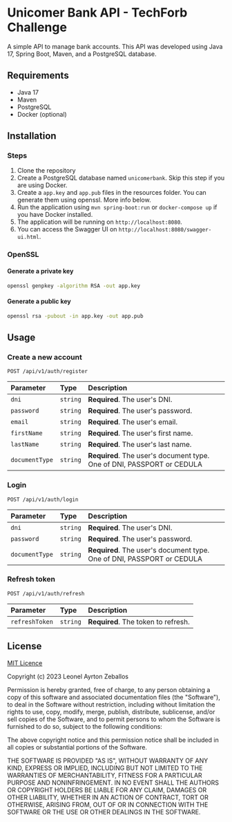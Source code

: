 # Unicomer Bank API - TechForb Challenge

A simple API to manage bank accounts. This API was developed using Java 17, Spring Boot, Maven, and a PostgreSQL database.

## Requirements

- Java 17
- Maven
- PostgreSQL
- Docker (optional)

## Installation

### Steps

1. Clone the repository
2. Create a PostgreSQL database named `unicomerbank`. Skip this step if you are using Docker.
3. Create a `app.key` and `app.pub` files in the resources folder. You can generate them using openssl. More info below.
4. Run the application using `mvn spring-boot:run` or `docker-compose up` if you have Docker installed.
5. The application will be running on `http://localhost:8080`.
6. You can access the Swagger UI on `http://localhost:8080/swagger-ui.html`.

### OpenSSL

#### Generate a private key

```bash
openssl genpkey -algorithm RSA -out app.key
```

#### Generate a public key

```bash
openssl rsa -pubout -in app.key -out app.pub
```

## Usage

### Create a new account

```http
POST /api/v1/auth/register
```

| Parameter      | Type     | Description                                                            |
|:---------------|:---------|:-----------------------------------------------------------------------|
| `dni`          | `string` | **Required**. The user's DNI.                                          |
| `password`     | `string` | **Required**. The user's password.                                     |
| `email`        | `string` | **Required**. The user's email.                                        |
| `firstName`    | `string` | **Required**. The user's first name.                                   |
| `lastName`     | `string` | **Required**. The user's last name.                                    |
| `documentType` | `string` | **Required**. The user's document type. One of DNI, PASSPORT or CEDULA |


### Login

```http
POST /api/v1/auth/login
```

| Parameter      | Type     | Description                                                            |
|:---------------|:---------|:-----------------------------------------------------------------------|
| `dni`          | `string` | **Required**. The user's DNI.                                          |
| `password`     | `string` | **Required**. The user's password.                                     |
| `documentType` | `string` | **Required**. The user's document type. One of DNI, PASSPORT or CEDULA |


### Refresh token

```http
POST /api/v1/auth/refresh
```

| Parameter      | Type     | Description                         |
|:---------------|:---------|:------------------------------------|
| `refreshToken` | `string` | **Required**. The token to refresh. |


## License

[MIT Licence](https://choosealicense.com/licenses/mit/)

Copyright (c) 2023 Leonel Ayrton Zeballos

Permission is hereby granted, free of charge, to any person obtaining a copy
of this software and associated documentation files (the "Software"), to deal
in the Software without restriction, including without limitation the rights
to use, copy, modify, merge, publish, distribute, sublicense, and/or sell
copies of the Software, and to permit persons to whom the Software is
furnished to do so, subject to the following conditions:

The above copyright notice and this permission notice shall be included in all
copies or substantial portions of the Software.

THE SOFTWARE IS PROVIDED "AS IS", WITHOUT WARRANTY OF ANY KIND, EXPRESS OR
IMPLIED, INCLUDING BUT NOT LIMITED TO THE WARRANTIES OF MERCHANTABILITY,
FITNESS FOR A PARTICULAR PURPOSE AND NONINFRINGEMENT. IN NO EVENT SHALL THE
AUTHORS OR COPYRIGHT HOLDERS BE LIABLE FOR ANY CLAIM, DAMAGES OR OTHER
LIABILITY, WHETHER IN AN ACTION OF CONTRACT, TORT OR OTHERWISE, ARISING FROM,
OUT OF OR IN CONNECTION WITH THE SOFTWARE OR THE USE OR OTHER DEALINGS IN THE
SOFTWARE.
